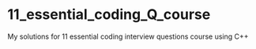 # 11_essential_coding_Q_course
My solutions for 11 essential coding interview questions course using C++
